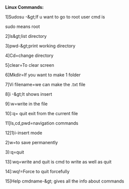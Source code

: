 **Linux Commands:**

1]Sudosu -\&gt;If u want to go to root user cmd is

sudo means root

2]ls\&gt;list directory

3)pwd-\&gt;print working directory

4]Cd=change directory

5]clear=To clear screen

6]Mkdir=If you want to make 1 folder

7]Vi filename=we can make the .txt file

8]i -\&gt;It shows insert

9]:w=write in the file

10]:q= quit exit from the current file

11]ls,cd,pwd=navigation commands

12]1)i-insert mode

2)w=to save permanently

3):q=quit

13]:wq=write and quit is cmd to write as well as quit

14]:wq!=Force to quit forcefully

15]Help cmdname-\&gt; gives all the info about commands